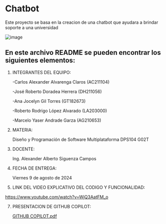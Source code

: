 # Chatbot
Este proyecto se basa en la creacion de una chatbot que ayudara a brindar soporte a una universidad

![image](https://user-images.githubusercontent.com/79995182/188522186-37932faa-4194-4c29-b288-f1530fa68e41.png)

 ## En este archivo README se pueden encontrar los siguientes elementos:

 1) INTEGRANTES DEL EQUIPO:

     -Carlos Alexander Alvarenga Claros (AC211104)
    
     -José Roberto Doradea Herrera (DH211056)
    
     -Ana Jocelyn Gil Torres (GT182673)
    
     -Roberto Rodrigo López Alvarado (LA203000)
    
     -Marcelo Yaser Andrade Garza (AG210653)
     
     
 3) MATERIA:

     Diseño y Programación de Software Multiplataforma DPS104 G02T

 4) DOCENTE:

      Ing. Alexander Alberto Siguenza Campos

 5) FECHA DE ENTREGA:

      Viernes 9 de agosto de 2024
      
 6) LINK DEL VIDEO EXPLICATIVO DEL CODIGO Y FUNCIONALIDAD:
    
 https://www.youtube.com/watch?v=WjQ3AatFM_o

 7) PRESENTACION DE GITHUB COPILOT:

      [GITHUB COPILOT.pdf](https://github.com/user-attachments/files/16567678/GITHUB.COPILOT.pdf)
